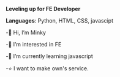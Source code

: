 **Leveling up for FE Developer** 

**Languages**: Python, HTML, CSS, javascipt

       

            
               

-👋 Hi, I’m Minky

-👀 I’m interested in FE

-🌱 I’m currently learning javascript

-⭐️ I want to make own's service.






<!---
toyo30/toyo30 is a ✨ special ✨ repository because its `README.md` (this file) appears on your GitHub profile.
You can click the Preview link to take a look at your changes.
--->
